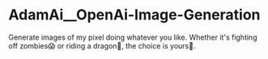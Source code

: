 # AdamAi__OpenAi-Image-Generation
Generate images of my pixel doing whatever you like. Whether it's fighting off zombies😱 or riding a dragon🐉, the choice is yours🙌.
